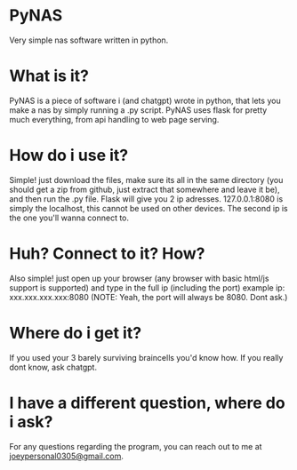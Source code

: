 # PyNAS
Very simple nas software written in python.


# What is it?
PyNAS is a piece of software i (and chatgpt) wrote in python, that lets you make a nas by simply running a .py script.
PyNAS uses flask for pretty much everything, from api handling to web page serving.


# How do i use it?
Simple! just download the files, make sure its all in the same directory (you should get a zip from github, just extract that somewhere and leave it be),
and then run the .py file.
Flask will give you 2 ip adresses. 127.0.0.1:8080 is simply the localhost, this cannot be used on other devices.
The second ip is the one you'll wanna connect to.


# Huh? Connect to it? How?
Also simple! just open up your browser (any browser with basic html/js support is supported) and type in the full ip (including the port)
example ip: xxx.xxx.xxx.xxx:8080
(NOTE: Yeah, the port will always be 8080. Dont ask.)


# Where do i get it?
If you used your 3 barely surviving braincells you'd know how. If you really dont know, ask chatgpt.


# I have a different question, where do i ask?
For any questions regarding the program, you can reach out to me at joeypersonal0305@gmail.com.
